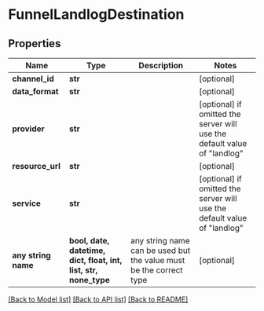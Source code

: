 # FunnelLandlogDestination


## Properties
Name | Type | Description | Notes
------------ | ------------- | ------------- | -------------
**channel_id** | **str** |  | [optional] 
**data_format** | **str** |  | [optional] 
**provider** | **str** |  | [optional]  if omitted the server will use the default value of "landlog"
**resource_url** | **str** |  | [optional] 
**service** | **str** |  | [optional]  if omitted the server will use the default value of "landlog"
**any string name** | **bool, date, datetime, dict, float, int, list, str, none_type** | any string name can be used but the value must be the correct type | [optional]

[[Back to Model list]](../README.md#documentation-for-models) [[Back to API list]](../README.md#documentation-for-api-endpoints) [[Back to README]](../README.md)



